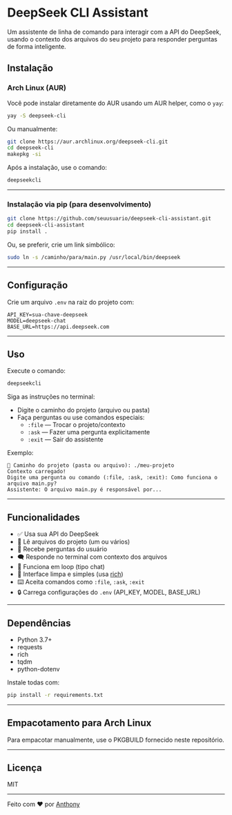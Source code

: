 # DeepSeek CLI Assistant

Um assistente de linha de comando para interagir com a API do DeepSeek, usando o contexto dos arquivos do seu projeto para responder perguntas de forma inteligente.

## Instalação

### Arch Linux (AUR)

Você pode instalar diretamente do AUR usando um AUR helper, como o `yay`:

```bash
yay -S deepseek-cli
```

Ou manualmente:

```bash
git clone https://aur.archlinux.org/deepseek-cli.git
cd deepseek-cli
makepkg -si
```

Após a instalação, use o comando:

```bash
deepseekcli
```

---

### Instalação via pip (para desenvolvimento)

```bash
git clone https://github.com/seuusuario/deepseek-cli-assistant.git
cd deepseek-cli-assistant
pip install .
```

Ou, se preferir, crie um link simbólico:

```bash
sudo ln -s /caminho/para/main.py /usr/local/bin/deepseek
```

---

## Configuração

Crie um arquivo `.env` na raiz do projeto com:

```
API_KEY=sua-chave-deepseek
MODEL=deepseek-chat
BASE_URL=https://api.deepseek.com
```

---

## Uso

Execute o comando:

```bash
deepseekcli
```

Siga as instruções no terminal:

- Digite o caminho do projeto (arquivo ou pasta)
- Faça perguntas ou use comandos especiais:
    - `:file` — Trocar o projeto/contexto
    - `:ask` — Fazer uma pergunta explicitamente
    - `:exit` — Sair do assistente

Exemplo:

```
📁 Caminho do projeto (pasta ou arquivo): ./meu-projeto
Contexto carregado!
Digite uma pergunta ou comando (:file, :ask, :exit): Como funciona o arquivo main.py?
Assistente: O arquivo main.py é responsável por...
```

---

## Funcionalidades

- ✅ Usa sua API do DeepSeek
- 📁 Lê arquivos do projeto (um ou vários)
- 🧠 Recebe perguntas do usuário
- 🗨️ Responde no terminal com contexto dos arquivos
- 🔁 Funciona em loop (tipo chat)
- 🧹 Interface limpa e simples (usa [rich](https://github.com/Textualize/rich))
- ⌨️ Aceita comandos como `:file`, `:ask`, `:exit`
- 🔒 Carrega configurações do `.env` (API_KEY, MODEL, BASE_URL)

---

## Dependências

- Python 3.7+
- requests
- rich
- tqdm
- python-dotenv

Instale todas com:

```bash
pip install -r requirements.txt
```

---

## Empacotamento para Arch Linux

Para empacotar manualmente, use o PKGBUILD fornecido neste repositório.

---

## Licença

MIT

---

Feito com ❤️ por [Anthony](https://github.com/AnthonyLuciano)